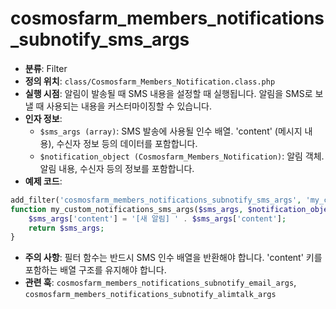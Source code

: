 # cosmosfarm_members_notifications_subnotify_sms_args

- **분류**: Filter
- **정의 위치**: `class/Cosmosfarm_Members_Notification.class.php`
- **실행 시점**: 알림이 발송될 때 SMS 내용을 설정할 때 실행됩니다. 알림을 SMS로 보낼 때 사용되는 내용을 커스터마이징할 수 있습니다.
- **인자 정보**:
  - `$sms_args (array)`: SMS 발송에 사용될 인수 배열. 'content' (메시지 내용), 수신자 정보 등의 데이터를 포함합니다.
  - `$notification_object (Cosmosfarm_Members_Notification)`: 알림 객체. 알림 내용, 수신자 등의 정보를 포함합니다.
- **예제 코드**:

```php
add_filter('cosmosfarm_members_notifications_subnotify_sms_args', 'my_custom_notifications_sms_args', 10, 2);
function my_custom_notifications_sms_args($sms_args, $notification_object) {
    $sms_args['content'] = '[새 알림] ' . $sms_args['content'];
    return $sms_args;
}
```

- **주의 사항**: 필터 함수는 반드시 SMS 인수 배열을 반환해야 합니다. 'content' 키를 포함하는 배열 구조를 유지해야 합니다.
- **관련 훅**: `cosmosfarm_members_notifications_subnotify_email_args`, `cosmosfarm_members_notifications_subnotify_alimtalk_args`
